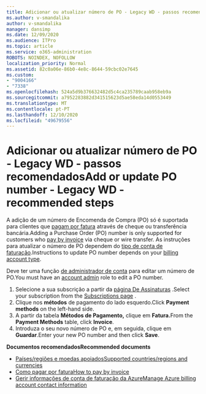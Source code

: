 ```yaml
---
title: Adicionar ou atualizar número de PO - Legacy WD - passos recomendados
ms.author: v-smandalika
author: v-smandalika
manager: dansimp
ms.date: 12/09/2020
ms.audience: ITPro
ms.topic: article
ms.service: o365-administration
ROBOTS: NOINDEX, NOFOLLOW
localization_priority: Normal
ms.assetid: 82c0a06e-86b0-4e8c-8644-59cbc02e7645
ms.custom:
- "9004166"
- "7338"
ms.openlocfilehash: 524a5d9b376632482d5c4ca235789caab958eb9a
ms.sourcegitcommit: a7952283882d341515623d5ae58eda14d0553449
ms.translationtype: MT
ms.contentlocale: pt-PT
ms.lasthandoff: 12/10/2020
ms.locfileid: "49679556"
---
```

# <a name="add-or-update-po-number---legacy-wd---recommended-steps"></a><span data-ttu-id="271c6-102">Adicionar ou atualizar número de PO - Legacy WD - passos recomendados</span><span class="sxs-lookup"><span data-stu-id="271c6-102">Add or update PO number - Legacy WD - recommended steps</span></span>

<span data-ttu-id="271c6-103">A adição de um número de Encomenda de Compra (PO) só é suportada para clientes que [pagam por fatura](https://docs.microsoft.com/azure/cost-management-billing/manage/pay-by-invoice) através de cheque ou transferência bancária.</span><span class="sxs-lookup"><span data-stu-id="271c6-103">Adding a Purchase Order (PO) number is only supported for customers who [pay by invoice](https://docs.microsoft.com/azure/cost-management-billing/manage/pay-by-invoice) via cheque or wire transfer.</span></span> <span data-ttu-id="271c6-104">As instruções para atualizar o número de PO dependem do [tipo de conta de faturação](https://docs.microsoft.com/azure/cost-management-billing/manage/view-all-accounts).</span><span class="sxs-lookup"><span data-stu-id="271c6-104">Instructions to update PO number depends on your [billing account type](https://docs.microsoft.com/azure/cost-management-billing/manage/view-all-accounts).</span></span>

<span data-ttu-id="271c6-105">Deve ter uma função [de administrador de conta](https://docs.microsoft.com/azure/role-based-access-control/rbac-and-directory-admin-roles) para editar um número de PO.</span><span class="sxs-lookup"><span data-stu-id="271c6-105">You must have an [account admin](https://docs.microsoft.com/azure/role-based-access-control/rbac-and-directory-admin-roles) role to edit a PO number.</span></span>

1. <span data-ttu-id="271c6-106">Selecione a sua subscrição a partir da [página De Assinaturas](https://ms.portal.azure.com/#blade/Microsoft_Azure_Billing/SubscriptionsBlade) .</span><span class="sxs-lookup"><span data-stu-id="271c6-106">Select your subscription from the [Subscriptions page](https://ms.portal.azure.com/#blade/Microsoft_Azure_Billing/SubscriptionsBlade) .</span></span>
2. <span data-ttu-id="271c6-107">Clique nos **métodos** de pagamento do lado esquerdo.</span><span class="sxs-lookup"><span data-stu-id="271c6-107">Click **Payment methods** on the left-hand side.</span></span>
3. <span data-ttu-id="271c6-108">A partir da tabela **Métodos de Pagamento,** clique em **Fatura.**</span><span class="sxs-lookup"><span data-stu-id="271c6-108">From the **Payment Methods** table, click **Invoice**.</span></span> 
4. <span data-ttu-id="271c6-109">Introduza o seu novo número de PO e, em seguida, clique em **Guardar**.</span><span class="sxs-lookup"><span data-stu-id="271c6-109">Enter your new PO number and then click **Save**.</span></span>

<span data-ttu-id="271c6-110">**Documentos recomendados**</span><span class="sxs-lookup"><span data-stu-id="271c6-110">**Recommended documents**</span></span>

- [<span data-ttu-id="271c6-111">Países/regiões e moedas apoiados</span><span class="sxs-lookup"><span data-stu-id="271c6-111">Supported countries/regions and currencies</span></span>](https://azure.microsoft.com/en-us/pricing/faq/) 
- [<span data-ttu-id="271c6-112">Como pagar por fatura</span><span class="sxs-lookup"><span data-stu-id="271c6-112">How to pay by invoice</span></span>](https://docs.microsoft.com/azure/cost-management-billing/manage/pay-by-invoice) 
- [<span data-ttu-id="271c6-113">Gerir informações de conta de faturação da Azure</span><span class="sxs-lookup"><span data-stu-id="271c6-113">Manage Azure billing account contact information</span></span>](https://docs.microsoft.com/azure/cost-management-billing/manage/change-azure-account-profile)


